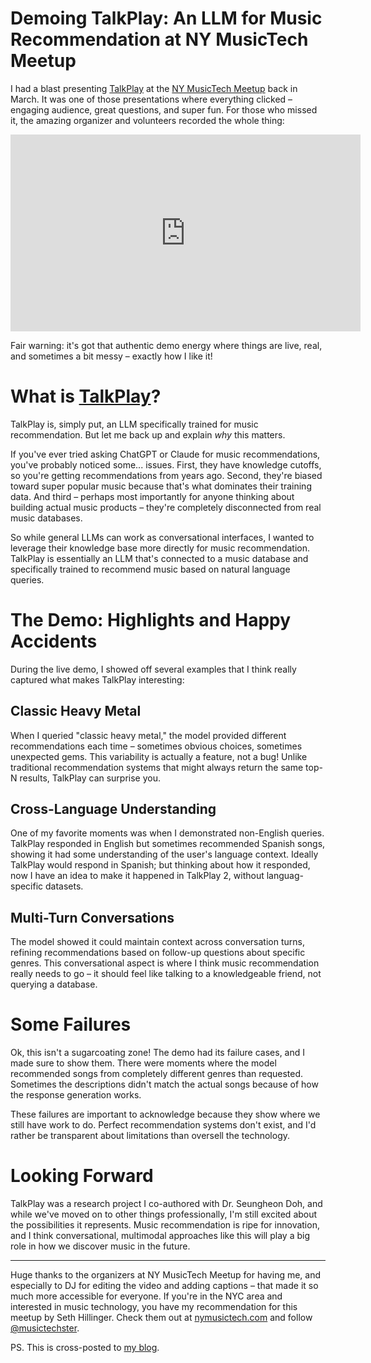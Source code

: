 # Demoing TalkPlay: An LLM for Music Recommendation at NY MusicTech Meetup

I had a blast presenting [TalkPlay](https://talkpl.ai) at the [NY MusicTech Meetup](https://www.meetup.com/music-techster/) back in March. It was one of those presentations where everything clicked – engaging audience, great questions, and super fun. For those who missed it, the amazing organizer and volunteers recorded the whole thing:

<iframe width="560" height="315" src="https://www.youtube.com/embed/pgevqDNIIqM?si=3cCO19qbM853jUMt" title="YouTube video player" frameborder="0" allow="accelerometer; autoplay; clipboard-write; encrypted-media; gyroscope; picture-in-picture; web-share" referrerpolicy="strict-origin-when-cross-origin" allowfullscreen></iframe>

Fair warning: it's got that authentic demo energy where things are live, real, and sometimes a bit messy – exactly how I like it!

# What is [TalkPlay](https://talkpl.ai)?

TalkPlay is, simply put, an LLM specifically trained for music recommendation. But let me back up and explain *why* this matters.

If you've ever tried asking ChatGPT or Claude for music recommendations, you've probably noticed some... issues. First, they have knowledge cutoffs, so you're getting recommendations from years ago. Second, they're biased toward super popular music because that's what dominates their training data. And third – perhaps most importantly for anyone thinking about building actual music products – they're completely disconnected from real music databases.

So while general LLMs can work as conversational interfaces, I wanted to leverage their knowledge base more directly for music recommendation. TalkPlay is essentially an LLM that's connected to a music database and specifically trained to recommend music based on natural language queries.

# The Demo: Highlights and Happy Accidents

During the live demo, I showed off several examples that I think really captured what makes TalkPlay interesting:

## Classic Heavy Metal
When I queried "classic heavy metal," the model provided different recommendations each time – sometimes obvious choices, sometimes unexpected gems. This variability is actually a feature, not a bug! Unlike traditional recommendation systems that might always return the same top-N results, TalkPlay can surprise you.

## Cross-Language Understanding
One of my favorite moments was when I demonstrated non-English queries. TalkPlay responded in English but sometimes recommended Spanish songs, showing it had some understanding of the user's language context. Ideally TalkPlay would respond in Spanish; but thinking about how it responded, now I have an idea to make it happened in TalkPlay 2, without languag-specific datasets.

## Multi-Turn Conversations
The model showed it could maintain context across conversation turns, refining recommendations based on follow-up questions about specific genres. This conversational aspect is where I think music recommendation really needs to go – it should feel like talking to a knowledgeable friend, not querying a database.

# Some Failures

Ok, this isn't a sugarcoating zone! The demo had its failure cases, and I made sure to show them. There were moments where the model recommended songs from completely different genres than requested. Sometimes the descriptions didn't match the actual songs because of how the response generation works.

These failures are important to acknowledge because they show where we still have work to do. Perfect recommendation systems don't exist, and I'd rather be transparent about limitations than oversell the technology.

# Looking Forward

TalkPlay was a research project I co-authored with Dr. Seungheon Doh, and while we've moved on to other things professionally, I'm still excited about the possibilities it represents. Music recommendation is ripe for innovation, and I think conversational, multimodal approaches like this will play a big role in how we discover music in the future.

---

Huge thanks to the organizers at NY MusicTech Meetup for having me, and especially to DJ for editing the video and adding captions – that made it so much more accessible for everyone. If you're in the NYC area and interested in music technology, you have my recommendation for this meetup by Seth Hillinger. Check them out at [nymusictech.com](https://www.meetup.com/music-techster/) and follow [@musictechster](https://twitter.com/musictechster).


PS. This is cross-posted to [my blog](https://keunwoochoi.github.io/post.html?id=2025-06-11-talkplay-demo).